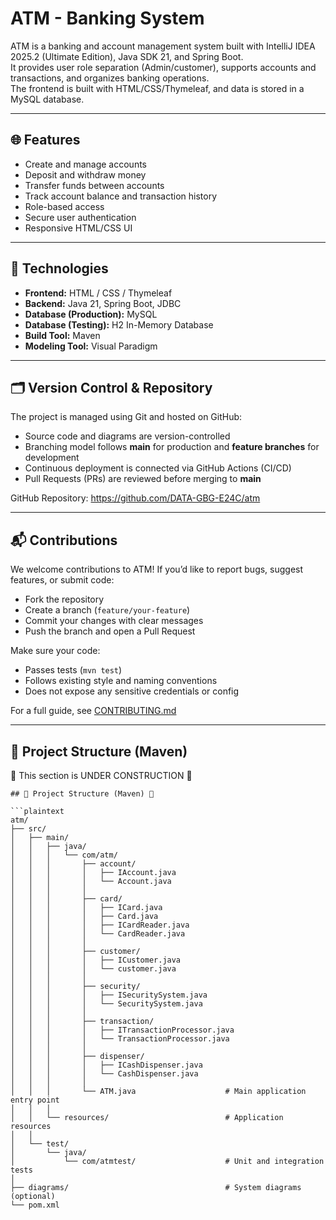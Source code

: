 # ATM - Banking System

ATM is a banking and account management system built with IntelliJ IDEA 2025.2 (Ultimate Edition), Java SDK 21, and Spring Boot.  
It provides user role separation (Admin/customer), supports accounts and transactions, and organizes banking operations.  
The frontend is built with HTML/CSS/Thymeleaf, and data is stored in a MySQL database.  

---

## 🌐 Features

- Create and manage accounts
- Deposit and withdraw money
- Transfer funds between accounts
- Track account balance and transaction history
- Role-based access
- Secure user authentication
- Responsive HTML/CSS UI

---

## 🧱 Technologies

- **Frontend:** HTML / CSS / Thymeleaf  
- **Backend:** Java 21, Spring Boot, JDBC  
- **Database (Production):** MySQL  
- **Database (Testing):** H2 In-Memory Database  
- **Build Tool:** Maven  
- **Modeling Tool:** Visual Paradigm  

---

## 🗂️ Version Control & Repository  

The project is managed using Git and hosted on GitHub:  

- Source code and diagrams are version-controlled  
- Branching model follows **main** for production and **feature branches** for development  
- Continuous deployment is connected via GitHub Actions (CI/CD)  
- Pull Requests (PRs) are reviewed before merging to **main**  

GitHub Repository: https://github.com/DATA-GBG-E24C/atm  

---

## 📬 Contributions  

We welcome contributions to ATM! If you’d like to report bugs, suggest features, or submit code:  

- Fork the repository  
- Create a branch (`feature/your-feature`)  
- Commit your changes with clear messages  
- Push the branch and open a Pull Request  

Make sure your code:  

- Passes tests (`mvn test`)  
- Follows existing style and naming conventions  
- Does not expose any sensitive credentials or config  

For a full guide, see [CONTRIBUTING.md](./CONTRIBUTING.md)  

---

## 📁 Project Structure (Maven)
🚧 This section is UNDER CONSTRUCTION 🚧
```
## 📁 Project Structure (Maven) 🚧

```plaintext
atm/
├── src/
│   ├── main/
│   │   ├── java/
│   │   │   └── com/atm/
│   │   │       ├── account/
│   │   │       │   ├── IAccount.java
│   │   │       │   └── Account.java
│   │   │       │
│   │   │       ├── card/
│   │   │       │   ├── ICard.java
│   │   │       │   ├── Card.java
│   │   │       │   ├── ICardReader.java
│   │   │       │   └── CardReader.java
│   │   │       │
│   │   │       ├── customer/
│   │   │       │   ├── ICustomer.java
│   │   │       │   └── customer.java
│   │   │       │
│   │   │       ├── security/
│   │   │       │   ├── ISecuritySystem.java
│   │   │       │   └── SecuritySystem.java
│   │   │       │
│   │   │       ├── transaction/
│   │   │       │   ├── ITransactionProcessor.java
│   │   │       │   └── TransactionProcessor.java
│   │   │       │
│   │   │       ├── dispenser/
│   │   │       │   ├── ICashDispenser.java
│   │   │       │   └── CashDispenser.java
│   │   │       │
│   │   │       └── ATM.java                    # Main application entry point
│   │   │
│   │   └── resources/                          # Application resources
│   │
│   └── test/
│       └── java/
│           └── com/atmtest/                    # Unit and integration tests
│
├── diagrams/                                   # System diagrams (optional)
└── pom.xml

